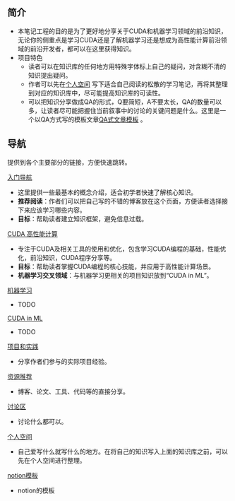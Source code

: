 
## 简介

- 本笔记工程的目的是为了更好地分享关于CUDA和机器学习领域的前沿知识，无论你的侧重点是学习CUDA还是了解机器学习还是想成为高性能计算前沿领域的前沿开发者，都可以在这里获得知识。
- 项目特色
    - 读者可以在知识库的任何地方用特殊字体标上自己的疑问，对含糊不清的知识提出疑问。
    - 作者可以先在[个人空间](个人空间.md) 写下适合自己阅读的松散的学习笔记，再将其整理到对应的知识库中，尽可能提高知识库的可读性。
    - 可以把知识分享做成QA的形式，Q要简短，A不要太长，QA的数量可以多，让读者尽可能把握住当前叙事中的讨论的关键问题是什么。这里是一个以QA方式写的模板文章[QA式文章模板](HPC-ML-HUB%201a5b434c50f6808990b3eaa21a8cddd0/notion%E6%A8%A1%E6%9D%BF%201a5b434c50f68092a936ee7225e419c0/QA%E5%BC%8F%E6%96%87%E7%AB%A0%E6%A8%A1%E6%9D%BF%201a5b434c50f680169981f1566721de4a.md) 。

## 导航

提供到各个主要部分的链接，方便快速跳转。

[入门导航](入门导航.md)

- 这里提供一些最基本的概念介绍，适合初学者快速了解核心知识。
- **推荐阅读**：作者们可以把自己写的不错的博客放在这个页面，方便读者选择接下来应该学习哪些内容。
- **目标**：帮助读者建立知识框架，避免信息过载。

[CUDA 高性能计算](CUDA%20高性能计算.md)

- 专注于CUDA及相关工具的使用和优化，包含学习CUDA编程的基础，性能优化，前沿知识，CUDA程序分享等。
- **目标**：帮助读者掌握CUDA编程的核心技能，并应用于高性能计算场景。
- **机器学习交叉领域**：与机器学习更相关的项目知识放到“CUDA in ML”。

[机器学习](机器学习.md)

- TODO

[CUDA in ML](CUDA%20in%20ML.md)

- TODO

[项目和实践](项目和实践.md)

- 分享作者们参与的实际项目经验。

[资源推荐](资源推荐.md)

- 博客、论文、工具、代码等的直接分享。

[讨论区](讨论区.md)

- 讨论什么都可以。

[个人空间](个人空间.md)

- 自己爱写什么就写什么的地方。在将自己的知识写入上面的知识库之前，可以先在个人空间进行整理。

[notion模板](notion模板.md)

- notion的模板